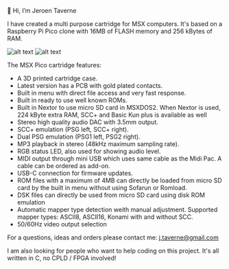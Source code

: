 👋 Hi, I’m Jeroen Taverne

I have created a multi purpose cartridge for MSX computers. It's based on a Raspberry Pi Pico clone with 16MB of FLASH memory and 256 kBytes of RAM.

![alt text](https://github.com/jeroentaverne/msxpico/blob/main/msxpico_1.jpg)
![alt text](https://github.com/jeroentaverne/msxpico/blob/main/msxpico_0.jpg)

The MSX Pico cartridge features:

- A 3D printed cartridge case.
- Latest version has a PCB with gold plated contacts.
- Built in menu with direct file access and very fast response.
- Built in ready to use well known ROMs.
- Built in Nextor to use micro SD card in MSXDOS2. When Nextor is used, 224 kByte extra RAM, SCC+ and Basic Kun plus is available as well
- Stereo high quality audio DAC with 3.5mm output.
- SCC+ emulation (PSG left, SCC+ right).
- Dual PSG emulation (PSG1 left, PSG2 right).
- MP3 playback in stereo (48kHz maximum sampling rate).
- RGB status LED, also used for showing audio level.
- MIDI output through mini USB which uses same cable as the Midi Pac. A cable can be ordered as add-on.
- USB-C connection for firmware updates.
- ROM files with a maximum of 4MB can directly be loaded from micro SD card by the built in menu without using Sofarun or Romload.
- DSK files can directly be used from micro SD card using disk ROM emulation
- Automatic mapper type detection weith manual adjustment. Supported mapper types: ASCII8, ASCII16, Konami with and without SCC.
- 50/60Hz video output selection

For a questions, ideas and orders please contact me: j.taverne@gmail.com

I am also looking for people who want to help coding on this project. It's all written in C, no CPLD / FPGA involved!
